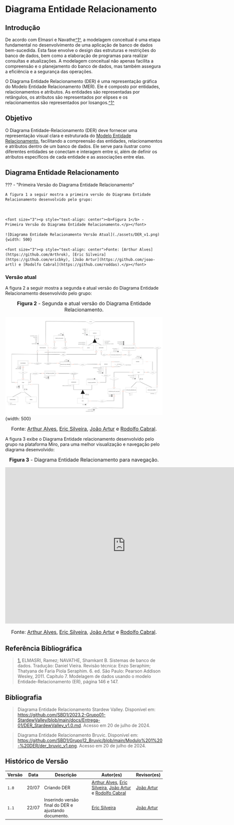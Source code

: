 # Diagrama Entidade Relacionamento

## <a>Introdução</a>

De acordo com Elmasri e Navathe<a id="anchor_1" href="#REF1">^1^</a>, a modelagem conceitual é uma etapa fundamental no desenvolvimento de uma aplicação de banco de dados bem-sucedida. Esta fase envolve o design das estruturas e restrições do banco de dados, bem como a elaboração de programas para realizar consultas e atualizações. A modelagem conceitual não apenas facilita a compreensão e o planejamento do banco de dados, mas também assegura a eficiência e a segurança das operações.

O Diagrama Entidade Relacionamento (DER) é uma representação gráfica do Modelo Entidade Relacionamento (MER). Ele é composto por entidades, relacionamentos e atributos. As entidades são representadas por retângulos, os atributos são representados por elipses e os relacionamentos são representados por losangos.<a id="anchor_1" href="#REF1">^1^</a>

## <a>Objetivo</a>

O Diagrama Entidade-Relacionamento (DER) deve fornecer uma representação visual clara e estruturada do [Modelo Entidade Relacionamento](https://sbd1.github.io/2024.1-Ben10/modulo1/MER/), facilitando a compreensão das entidades, relacionamentos e atributos dentro de um banco de dados. Ele serve para ilustrar como diferentes entidades se conectam e interagem entre si, além de definir os atributos específicos de cada entidade e as associações entre elas.


## <a>Diagrama Entidade Relacionamento</a>

??? - "Primeira Versão do Diagrama Entidade Relacionamento"

    A figura 1 a seguir mostra a primeira versão do Diagrama Entidade Relacionamento desenvolvido pelo grupo:


    
    <font size="3"><p style="text-align: center"><b>Figura 1</b> - Primeira Versão do Diagrama Entidade Relacionamento.</p></font>

    ![Diagrama Entidade Relacionamento Versão Atual](./assets/DER_v1.png){width: 500}

    <font size="3"><p style="text-align: center">Fonte: [Arthur Alves](https://github.com/Arthrok), [Eric Silveira](https://github.com/ericbky), [João Artur](https://github.com/joao-artl) e [Rodolfo Cabral](https://github.com/roddas).</p></font>

### <a>Versão atual</a>

A figura 2 a seguir mostra a segunda e atual versão do Diagrama Entidade Relacionamento desenvolvido pelo grupo:


<font size="3"><p style="text-align: center"><b>Figura 2</b> - Segunda e atual versão do Diagrama Entidade Relacionamento.</p></font>

![Diagrama Entidade Relacionamento Versão Atual](./assets/DER_v2.png){width: 500}

<font size="3"><p style="text-align: center">Fonte: [Arthur Alves](https://github.com/Arthrok), [Eric Silveira](https://github.com/ericbky), [João Artur](https://github.com/joao-artl) e [Rodolfo Cabral](https://github.com/roddas).</p></font>


A figura 3 exibe o Diagrama Entidade relacionamento desenvolvido pelo grupo na plataforma Miro, para uma melhor visualização e navegação pelo diagrama desenvolvido:

<font size="3"><p style="text-align: center"><b>Figura 3</b> - Diagrama Entidade Relacionamento para navegação.</p></font>

<center>
<iframe width="768" height="500" src="https://miro.com/app/live-embed/uXjVKyitvt0=/?moveToViewport=-4530,-2109,10350,6576&embedId=114192275621" frameborder="0" scrolling="no" allow="fullscreen; clipboard-read; clipboard-write" allowfullscreen></iframe>
</center>

<font size="3"><p style="text-align: center">Fonte: [Arthur Alves](https://github.com/Arthrok), [Eric Silveira](https://github.com/ericbky), [João Artur](https://github.com/joao-artl) e [Rodolfo Cabral](https://github.com/roddas).</p></font>

## <a>Referência Bibliográfica</a>

> <a id="REF1" href="#anchor_1">1.</a> ELMASRI, Ramez; NAVATHE, Shamkant B. Sistemas de banco de dados. Tradução: Daniel Vieira. Revisão técnica: Enzo Seraphim; Thatyana de Faria Piola Seraphim. 6. ed. São Paulo: Pearson Addison Wesley, 2011. Capítulo 7. Modelagem de dados usando o modelo Entidade-Relacionamento (ER), página 146 e 147.

## <a>Bibliografia</a>

> Diagrama Entidade Relacionamento Stardew Valley. Disponível em: <https://github.com/SBD1/2023.2-Grupo01-StardewValley/blob/main/docs/Entrega-01/DER_StardewValley_v1.0.md>. Acesso em 20 de julho de 2024.

> Diagrama Entidade Relacionamento Bruvic. Disponível em: <https://github.com/SBD1/Grupo12_Bruvic/blob/main/Modulo%201%20-%20DER/der_bruvic_v1.png>. Acesso em 20 de julho de 2024.


## <a>Histórico de Versão</a>

| Versão| Data | Descrição  | Autor(es)  | Revisor(es) |
| ----- |----- | ---------- | ---------- | ----------- | 
| `1.0` | 20/07| Criando DER |[Arthur Alves](https://github.com/Arthrok), [Eric Silveira](https://github.com/ericbky), [João Artur](https://github.com/joao-artl) e [Rodolfo Cabral](https://github.com/roddas)| [João Artur](https://github.com/joao-artl) |
| `1.1` | 22/07| Inserindo versão final do DER e ajustando documento. |[Eric Silveira](https://github.com/ericbky)| [João Artur](https://github.com/joao-artl) |